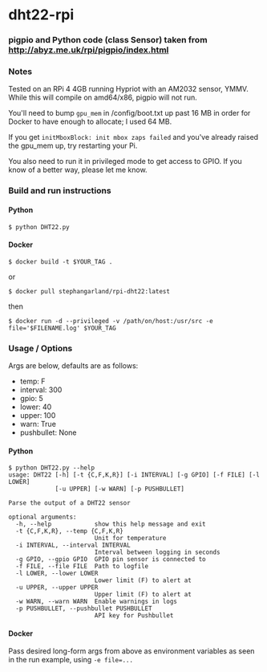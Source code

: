 # dht22-rpi

### pigpio and Python code (class Sensor) taken from http://abyz.me.uk/rpi/pigpio/index.html

### Notes

Tested on an RPi 4 4GB running Hypriot with an AM2032 sensor, YMMV. While this will compile on amd64/x86, pigpio will not run.

You'll need to bump `gpu_mem` in /config/boot.txt up past 16 MB in order for Docker to have enough to allocate; I used 64 MB.

If you get `initMboxBlock: init mbox zaps failed` and you've already raised the gpu_mem up, try restarting your Pi.

You also need to run it in privileged mode to get access to GPIO. If you know of a better way, please let me know.

### Build and run instructions

#### Python

`$ python DHT22.py`

#### Docker

`$ docker build -t $YOUR_TAG .`

or

`$ docker pull stephangarland/rpi-dht22:latest`

then

`$ docker run -d --privileged -v /path/on/host:/usr/src -e file='$FILENAME.log' $YOUR_TAG`



### Usage / Options

Args are below, defaults are as follows:

* temp: F
* interval: 300
* gpio: 5
* lower: 40
* upper: 100
* warn: True
* pushbullet: None

#### Python
```
$ python DHT22.py --help
usage: DHT22 [-h] [-t {C,F,K,R}] [-i INTERVAL] [-g GPIO] [-f FILE] [-l LOWER]
             [-u UPPER] [-w WARN] [-p PUSHBULLET]

Parse the output of a DHT22 sensor

optional arguments:
  -h, --help            show this help message and exit
  -t {C,F,K,R}, --temp {C,F,K,R}
                        Unit for temperature
  -i INTERVAL, --interval INTERVAL
                        Interval between logging in seconds
  -g GPIO, --gpio GPIO  GPIO pin sensor is connected to
  -f FILE, --file FILE  Path to logfile
  -l LOWER, --lower LOWER
                        Lower limit (F) to alert at
  -u UPPER, --upper UPPER
                        Upper limit (F) to alert at
  -w WARN, --warn WARN  Enable warnings in logs
  -p PUSHBULLET, --pushbullet PUSHBULLET
                        API key for Pushbullet
```

#### Docker

Pass desired long-form args from above as environment variables as seen in the run example, using `-e file=...`
